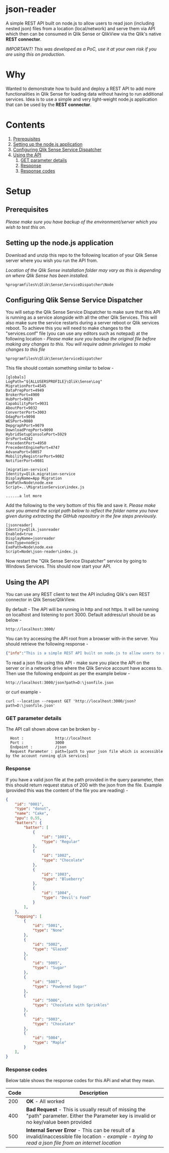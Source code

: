 # json-reader
A simple REST API built on node.js to allow users to read json (including nested json) files from a location (local/network) and serve them via API which then can be consumed in Qlik Sense or QlikView via the Qlik's native **REST connector**.

_IMPORTANT! This was developed as a PoC, use it at your own risk if you are using this on production._


# Why
Wanted to demonstrate how to build and deploy a REST API to add more functionalities in Qlik Sense for loading data without having to run additional services. Idea is to use a simple and very light-weight node.js application that can be used by the **REST connector**.


# Contents
1. [Prerequisites](#prerequisites)
2. [Setting up the node.js application](#Setting-up-the-node-js-application)
3. [Configuring Qlik Sense Service Dispatcher](#Configuring-Qlik-Sense-Service-Dispatcher)
4. [Using the API](#Using-the-API)
    1. [GET parameter details](#GET-parameter-details)
    2. [Response](#Response)
    3. [Response codes](#Response-codes)
    

# Setup
## Prerequisites
_Please make sure you have backup of the environment/server which you wish to test this on._


## Setting up the node.js application
Download and unzip this repo to the following location of your Qlik Sense server where you wish you run the API from. 

_Location of the Qlik Sense installation folder may vary as this is depending on where Qlik Sense has been installed._ 
```
%programfiles%\Qlik\Sense\ServiceDispatcher\Node
```


## Configuring Qlik Sense Service Dispatcher
You will setup the Qlik Sense Service Dispatcher to make sure that this API is running as a service alongside with all the other Qlik Services. This will also make sure the service restarts during a server reboot or Qlik services reboot. To achieve this you will need to make changes to the "services.conf" file (you can use any editors such as notepad) at the following location - 
_Please make sure you backup the original file before making any changes to this. You will require admin privileges to make changes to this file_
```
%programfiles%\Qlik\Sense\ServiceDispatcher
```

This file should contain something similar to below - 
```
[globals]
LogPath="${ALLUSERSPROFILE}\Qlik\Sense\Log"
MigrationPort=4545
DataPrepPort=4949
BrokerPort=4900
HubPort=9029
CapabilityPort=9031
AboutPort=9032
ConverterPort=3003
OdagPort=9098
WESPort=9080
DepgraphPort=9079
DownloadPrepPort=9090
HybridSetupConsolePort=5929
QrsPort=4242
PrecedentPort=4950
PrecedentEnginePort=4747
AdvanaPort=50057
MobilityRegistrarPort=9082
NotifierPort=9081

[migration-service]
Identity=Qlik.migration-service
DisplayName=App Migration
ExePath=Node\node.exe
Script=..\MigrationService\index.js

......a lot more
```

Add the following to the very bottom of this file and save it.
_Please make sure you amend the script path below to reflect the folder name you have given during extracting the GitHub repository in the few steps previously._
```
[jsonreader]
Identity=Qlik.jsonreader
Enabled=true
DisplayName=jsonreader
ExecType=nodejs
ExePath=Node\node.exe
Script=Node\json-reader\index.js
```

Now restart the "Qlik Sense Service Dispatcher" service by going to Windows Services. This should now start your API.


## Using the API 
You can use any REST client to test the API including Qlik's own REST connector in Qlik Sense/QlikView.

By default - The API will be running in http and not https. It will be running on localhost and listening to port 3000. Default address/url should be as below - 
```
http://localhost:3000/
```

You can try accessing the API root from a browser with-in the server. You should retrieve the following response -
```json
{"info":"This is a simple REST API built on node.js to allow users to read json files from a location and serve them via API."}
```

To read a json file using this API - make sure you place the API on the server or in a network drive where the Qlik Service account have access to. Then use the following endpoint as per the example below - 

```
http://localhost:3000/json?path=D:\jsonfile.json
```
or curl example - 
```curl
curl --location --request GET 'http://localhost:3000/json?path=D:\jsonfile.json'
```


### GET parameter details
The API call shown above can be broken by - 
```
  Host :              http://localhost
  Port :              3000
  Endpoint :          /json
  Request Parameter : path=[path to your json file which is accessible by the account running qlik services]
```


### Response
If you have a valid json file at the path provided in the query parameter, then this should return request status of 200 with the json from the file. Example (provided this was the content of the file you are reading) -
```json
{
    "id": "0001",
    "type": "donut",
    "name": "Cake",
    "ppu": 0.55,
    "batters": {
        "batter": [
            {
                "id": "1001",
                "type": "Regular"
            },
            {
                "id": "1002",
                "type": "Chocolate"
            },
            {
                "id": "1003",
                "type": "Blueberry"
            },
            {
                "id": "1004",
                "type": "Devil's Food"
            }
        ],
    },
    "topping": [
        {
            "id": "5001",
            "type": "None"
        },
        {
            "id": "5002",
            "type": "Glazed"
        },
        {
            "id": "5005",
            "type": "Sugar"
        },
        {
            "id": "5007",
            "type": "Powdered Sugar"
        },
        {
            "id": "5006",
            "type": "Chocolate with Sprinkles"
        },
        {
            "id": "5003",
            "type": "Chocolate"
        },
        {
            "id": "5004",
            "type": "Maple"
        }
    ],
}
```


### Response codes
Below table shows the response codes for this APi and what they mean.

| Code | Description |
| --- | --- |
| 200 | **OK** - All worked |
| 400 | **Bad Request** - This is usually result of missing the "path" parameter. Either the Parameter key is invalid or no key/value been provided |
| 500 | **Internal Server Error** - This can be result of a invalid/inaccessible file location - _example - trying to read a json file from an internet location_ |
